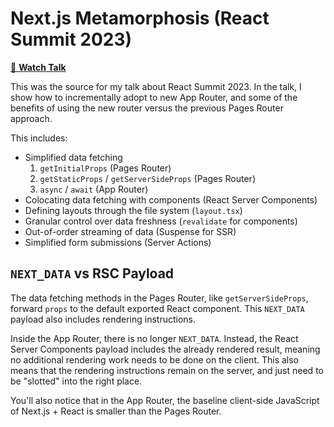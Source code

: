 # Next.js Metamorphosis (React Summit 2023)

[🎥 **Watch Talk**](https://www.youtube.com/watch?v=I9Ev044V4Lk)

This was the source for my talk about React Summit 2023. In the talk, I show how to incrementally adopt to new App Router, and some of the benefits of using the new router versus the previous Pages Router approach.

This includes:

- Simplified data fetching
  1. `getInitialProps` (Pages Router)
  1. `getStaticProps` / `getServerSideProps` (Pages Router)
  1. `async` / `await` (App Router)
- Colocating data fetching with components (React Server Components)
- Defining layouts through the file system (`layout.tsx`)
- Granular control over data freshness (`revalidate` for components)
- Out-of-order streaming of data (Suspense for SSR)
- Simplified form submissions (Server Actions)

## `NEXT_DATA` vs RSC Payload

The data fetching methods in the Pages Router, like `getServerSideProps`, forward `props` to the default exported React component. This `NEXT_DATA` payload also includes rendering instructions.

Inside the App Router, there is no longer `NEXT_DATA`. Instead, the React Server Components payload includes the already rendered result, meaning no additional rendering work needs to be done on the client. This also means that the rendering instructions remain on the server, and just need to be "slotted" into the right place.

You'll also notice that in the App Router, the baseline client-side JavaScript of Next.js + React is smaller than the Pages Router.
